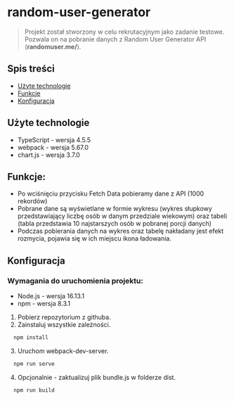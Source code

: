 # random-user-generator

> Projekt został stworzony w celu rekrutacyjnym jako zadanie testowe. Pozwala on na pobranie danych z Random User Generator API (**randomuser.me/**).

## Spis treści

- [Użyte technologie](#użyte-technologie)
- [Funkcje](#funkcje)
- [Konfiguracja](#konfiguracja)

## Użyte technologie

- TypeScript - wersja 4.5.5
- webpack - wersja 5.67.0
- chart.js - wersja 3.7.0

## Funkcje:

- Po wciśnięciu przycisku Fetch Data pobieramy dane z API (1000 rekordów)
- Pobrane dane są wyświetlane w formie wykresu (wykres słupkowy przedstawiający liczbę osób w danym przedziale wiekowym) oraz tabeli (tabla przedstawia 10 najstarszych osób w pobranej porcji danych)
- Podczas pobierania danych na wykres oraz tabelę nakładany jest efekt rozmycia, pojawia się w ich miejscu ikona ładowania.

## Konfiguracja

### Wymagania do uruchomienia projektu:

- Node.js - wersja 16.13.1
- npm - wersja 8.3.1

1. Pobierz repozytorium z githuba.
2. Zainstaluj wszystkie zależności.

```bash
  npm install
```

3. Uruchom webpack-dev-server.

```bash
  npm run serve
```

4. Opcjonalnie - zaktualizuj plik bundle.js w folderze dist.

```bash
  npm run build
```
